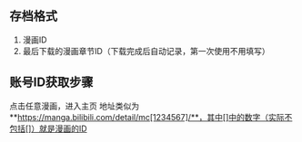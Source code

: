 ## 存档格式

1. 漫画ID
2. 最后下载的漫画章节ID（下载完成后自动记录，第一次使用不用填写）

## 账号ID获取步骤

点击任意漫画，进入主页 地址类似为**https://manga.bilibili.com/detail/mc[1234567]/**，其中[]中的数字（实际不包括[]）就是漫画的ID
